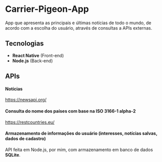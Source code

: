# Carrier-Pigeon-App
App que apresenta as principais e últimas notícias de todo o mundo, de acordo com a escolha do usuário, através de consultas a APIs externas.

## Tecnologias
- **React Native** (Front-end)
- **Node.js** (Back-end)

## APIs
#### Notícias
https://newsapi.org/

#### Consulta do nome dos países com base na ISO 3166-1 alpha-2
https://restcountries.eu/

#### Armazenamento de informações do usuário (interesses, notícias salvas, dados de cadastro)
API feita em Node.js, por mim, com armazenamento em banco de dados **SQLite**.


